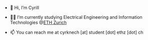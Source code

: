 - 👋 Hi, I’m Cyrill
- 👨‍🔬 I’m currently studying Electrical Engineering and Information Technologies @[ETH Zurich](https://ethz.ch/en.html)

- 📫 You can reach me at cyrknech [at] student [dot] ethz [dot] ch

<!---
cyrillknecht/cyrillknecht is a ✨ special ✨ repository because its `README.md` (this file) appears on your GitHub profile.
You can click the Preview link to take a look at your changes.
--->
